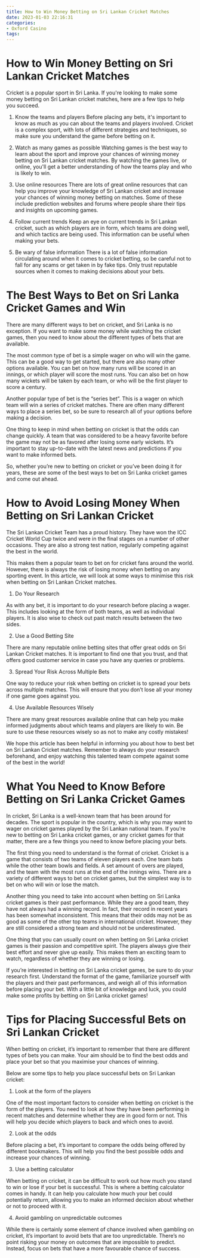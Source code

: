 ```yaml
---
title: How to Win Money Betting on Sri Lankan Cricket Matches 
date: 2023-01-03 22:16:31
categories:
- Oxford Casino
tags:
---
```



#  How to Win Money Betting on Sri Lankan Cricket Matches 

Cricket is a popular sport in Sri Lanka. If you're looking to make some money betting on Sri Lankan cricket matches, here are a few tips to help you succeed.

1. Know the teams and players 
Before placing any bets, it's important to know as much as you can about the teams and players involved. Cricket is a complex sport, with lots of different strategies and techniques, so make sure you understand the game before betting on it.

2. Watch as many games as possible 
Watching games is the best way to learn about the sport and improve your chances of winning money betting on Sri Lankan cricket matches. By watching the games live, or online, you'll get a better understanding of how the teams play and who is likely to win.

3. Use online resources 
There are lots of great online resources that can help you improve your knowledge of Sri Lankan cricket and increase your chances of winning money betting on matches. Some of these include prediction websites and forums where people share their tips and insights on upcoming games.

4. Follow current trends 
Keep an eye on current trends in Sri Lankan cricket, such as which players are in form, which teams are doing well, and which tactics are being used. This information can be useful when making your bets.

5. Be wary of false information 
There is a lot of false information circulating around when it comes to cricket betting, so be careful not to fall for any scams or get taken in by fake tips. Only trust reputable sources when it comes to making decisions about your bets.

#  The Best Ways to Bet on Sri Lanka Cricket Games and Win 

There are many different ways to bet on cricket, and Sri Lanka is no exception. If you want to make some money while watching the cricket games, then you need to know about the different types of bets that are available.

The most common type of bet is a simple wager on who will win the game. This can be a good way to get started, but there are also many other options available. You can bet on how many runs will be scored in an innings, or which player will score the most runs. You can also bet on how many wickets will be taken by each team, or who will be the first player to score a century.

Another popular type of bet is the “series bet”. This is a wager on which team will win a series of cricket matches. There are often many different ways to place a series bet, so be sure to research all of your options before making a decision.

One thing to keep in mind when betting on cricket is that the odds can change quickly. A team that was considered to be a heavy favorite before the game may not be as favored after losing some early wickets. It’s important to stay up-to-date with the latest news and predictions if you want to make informed bets.

So, whether you’re new to betting on cricket or you’ve been doing it for years, these are some of the best ways to bet on Sri Lanka cricket games and come out ahead.

#  How to Avoid Losing Money When Betting on Sri Lankan Cricket 

The Sri Lankan Cricket Team has a proud history. They have won the ICC Cricket World Cup twice and were in the final stages on a number of other occasions. They are also a strong test nation, regularly competing against the best in the world. 

This makes them a popular team to bet on for cricket fans around the world. However, there is always the risk of losing money when betting on any sporting event. In this article, we will look at some ways to minimise this risk when betting on Sri Lankan Cricket matches. 

1. Do Your Research

As with any bet, it is important to do your research before placing a wager. This includes looking at the form of both teams, as well as individual players. It is also wise to check out past match results between the two sides. 

2. Use a Good Betting Site

There are many reputable online betting sites that offer great odds on Sri Lankan Cricket matches. It is important to find one that you trust, and that offers good customer service in case you have any queries or problems. 

3. Spread Your Risk Across Multiple Bets

One way to reduce your risk when betting on cricket is to spread your bets across multiple matches. This will ensure that you don’t lose all your money if one game goes against you. 

4. Use Available Resources Wisely

There are many great resources available online that can help you make informed judgments about which teams and players are likely to win. Be sure to use these resources wisely so as not to make any costly mistakes! 


We hope this article has been helpful in informing you about how to best bet on Sri Lankan Cricket matches. Remember to always do your research beforehand, and enjoy watching this talented team compete against some of the best in the world!

#  What You Need to Know Before Betting on Sri Lanka Cricket Games 

In cricket, Sri Lanka is a well-known team that has been around for decades. The sport is popular in the country, which is why you may want to wager on cricket games played by the Sri Lankan national team. If you’re new to betting on Sri Lanka cricket games, or any cricket games for that matter, there are a few things you need to know before placing your bets. 

The first thing you need to understand is the format of cricket. Cricket is a game that consists of two teams of eleven players each. One team bats while the other team bowls and fields. A set amount of overs are played, and the team with the most runs at the end of the innings wins. There are a variety of different ways to bet on cricket games, but the simplest way is to bet on who will win or lose the match. 

Another thing you need to take into account when betting on Sri Lanka cricket games is their past performance. While they are a good team, they have not always had a winning record. In fact, their record in recent years has been somewhat inconsistent. This means that their odds may not be as good as some of the other top teams in international cricket. However, they are still considered a strong team and should not be underestimated. 

One thing that you can usually count on when betting on Sri Lanka cricket games is their passion and competitive spirit. The players always give their best effort and never give up easily. This makes them an exciting team to watch, regardless of whether they are winning or losing. 

If you’re interested in betting on Sri Lanka cricket games, be sure to do your research first. Understand the format of the game, familiarize yourself with the players and their past performances, and weigh all of this information before placing your bet. With a little bit of knowledge and luck, you could make some profits by betting on Sri Lanka cricket games!

#  Tips for Placing Successful Bets on Sri Lankan Cricket

When betting on cricket, it’s important to remember that there are different types of bets you can make. Your aim should be to find the best odds and place your bet so that you maximise your chances of winning.

Below are some tips to help you place successful bets on Sri Lankan cricket:

1. Look at the form of the players

One of the most important factors to consider when betting on cricket is the form of the players. You need to look at how they have been performing in recent matches and determine whether they are in good form or not. This will help you decide which players to back and which ones to avoid.

2. Look at the odds

Before placing a bet, it’s important to compare the odds being offered by different bookmakers. This will help you find the best possible odds and increase your chances of winning.

3. Use a betting calculator

When betting on cricket, it can be difficult to work out how much you stand to win or lose if your bet is successful. This is where a betting calculator comes in handy. It can help you calculate how much your bet could potentially return, allowing you to make an informed decision about whether or not to proceed with it.

4. Avoid gambling on unpredictable outcomes

While there is certainly some element of chance involved when gambling on cricket, it’s important to avoid bets that are too unpredictable. There’s no point risking your money on outcomes that are impossible to predict. Instead, focus on bets that have a more favourable chance of success.